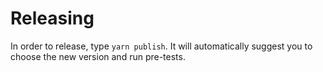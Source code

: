 # Releasing

In order to release, type `yarn publish`. It will automatically suggest you
to choose the new version and run pre-tests.

